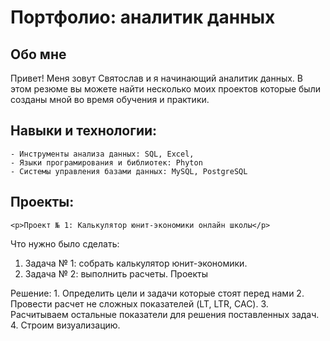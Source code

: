 # Портфолио: аналитик данных

## Обо мне 

Привет! Меня зовут Святослав и я начинающий аналитик данных.
В этом резюме вы можете найти несколько моих проектов которые были созданы мной во время обучения и практики.

## Навыки и технологии:
	- Инструменты анализа данных: SQL, Excel,
	- Языки програмирования и библиотек: Phyton 
	- Системы управления базами данных: MySQL, PostgreSQL



## Проекты:
	<p>Проект № 1: Калькулятор юнит-экономики онлайн школы</p>
<p>Что нужно было сделать:<p>
	<ol>
  <li>Задача № 1: собрать калькулятор юнит-экономики.</li>
	<li>Задача № 2: выполнить расчеты. Проекты</li>
</ol>


<p>Решение: 1. Определить цели и задачи которые стоят перед нами
	 2. Провести расчет не сложных показателей (LT, LTR, CAC).
	 3. Расчитываем остальные показатели для решения поставленных задач.
	 4. Строим визуализацию.<p>
